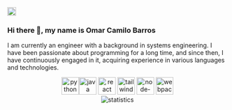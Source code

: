 <img src='https://cdn.jsdelivr.net/npm/simple-icons@3.0.1/icons/javascript.svg' alt='javascript' height='20'>  

### Hi there 👋, my name is Omar Camilo Barros 
I am currently an engineer with a background in systems engineering. I have been passionate about programming for a long time, and since then, I have continuously engaged in it, acquiring experience in various languages and technologies.
<!-- ### Skills-->


<div align="center">
   <img src='https://cdn.jsdelivr.net/npm/simple-icons@3.0.1/icons/python.svg' alt='python' height='40'><img src='https://cdn.jsdelivr.net/npm/simple-icons@3.0.1/icons/java.svg' alt='java' height='40'> <img src='https://cdn.jsdelivr.net/npm/simple-icons@3.0.1/icons/react.svg' alt='react' height='40'> <img src='https://cdn.jsdelivr.net/npm/simple-icons@3.0.1/icons/tailwindcss.svg' alt='tailwindcss' height='40'> <img src='https://cdn.jsdelivr.net/npm/simple-icons@3.0.1/icons/node-dot-js.svg' alt='node-dot-js' height='40'> <img src='https://cdn.jsdelivr.net/npm/simple-icons@3.0.1/icons/webpack.svg' alt='webpack' height='40'>  
</div>


 
<div align="center">
  <img src='https://github-readme-stats.vercel.app/api?username=CamiloBarros&show_icons=true' alt='statistics'>
</div>
 
